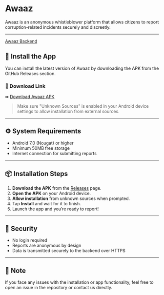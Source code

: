 # Awaaz

Awaaz is an anonymous whistleblower platform that allows citizens to report corruption-related incidents securely and discreetly.

---

[Awaaz Backend](https://github.com/shaurya-afk/awaaz-backend)

## 📱 Install the App

You can install the latest version of Awaaz by downloading the APK from the GitHub Releases section.

### 🔗 Download Link
➡ [Download Awaaz APK](https://github.com/shaurya-afk/Awaaz/releases/latest)

> Make sure "Unknown Sources" is enabled in your Android device settings to allow installation from external sources.

---

## ⚙️ System Requirements

- Android 7.0 (Nougat) or higher
- Minimum 50MB free storage
- Internet connection for submitting reports

---

## 📦 Installation Steps

1. **Download the APK** from the [Releases](https://github.com/shaurya-afk/Awaaz/releases/latest) page.
2. **Open the APK** on your Android device.
3. **Allow installation** from unknown sources when prompted.
4. Tap **Install** and wait for it to finish.
5. Launch the app and you’re ready to report!

---

## 🔐 Security

- No login required
- Reports are anonymous by design
- Data is transmitted securely to the backend over HTTPS

---

## 📌 Note

If you face any issues with the installation or app functionality, feel free to open an issue in the repository or contact us directly.

